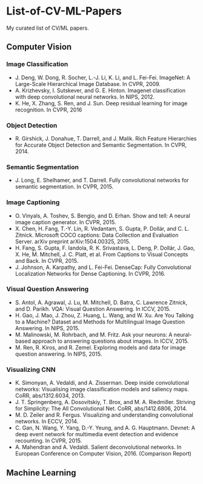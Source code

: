 # List-of-CV-ML-Papers
My curated list of CV/ML papers.

## Computer Vision
### Image Classification
- J. Deng, W. Dong, R. Socher, L.-J. Li, K. Li, and L. Fei-Fei. ImageNet: A Large-Scale Hierarchical Image Database. In CVPR, 2009.
- A. Krizhevsky, I. Sutskever, and G. E. Hinton. Imagenet classification with deep convolutional neural networks. In NIPS, 2012.
- K. He, X. Zhang, S. Ren, and J. Sun. Deep residual learning for image recognition. In CVPR, 2016

### Object Detection
- R. Girshick, J. Donahue, T. Darrell, and J. Malik. Rich Feature Hierarchies for Accurate Object Detection and Semantic Segmentation. In CVPR, 2014.

### Semantic Segmentation
- J. Long, E. Shelhamer, and T. Darrell. Fully convolutional networks for semantic segmentation. In CVPR, 2015.

### Image Captioning
- O. Vinyals, A. Toshev, S. Bengio, and D. Erhan. Show and tell: A neural image caption generator. In CVPR, 2015.
- X. Chen, H. Fang, T.-Y. Lin, R. Vedantam, S. Gupta, P. Dollár, and C. L. Zitnick. Microsoft COCO captions: Data Collection and Evaluation Server. arXiv preprint arXiv:1504.00325, 2015.
- H. Fang, S. Gupta, F. Iandola, R. K. Srivastava, L. Deng, P. Dollár, J. Gao, X. He, M. Mitchell, J. C. Platt, et al. From Captions to Visual Concepts and Back. In CVPR, 2015.
- J. Johnson, A. Karpathy, and L. Fei-Fei. DenseCap: Fully Convolutional Localization Networks for Dense Captioning. In CVPR, 2016.

### Visual Question Answering
- S. Antol, A. Agrawal, J. Lu, M. Mitchell, D. Batra, C. Lawrence Zitnick, and D. Parikh. VQA: Visual Question Answering. In ICCV, 2015.
- H. Gao, J. Mao, J. Zhou, Z. Huang, L. Wang, and W. Xu. Are You Talking to a Machine? Dataset and Methods for Multilingual Image Question Answering. In NIPS, 2015.
- M. Malinowski, M. Rohrbach, and M. Fritz. Ask your neurons: A neural-based approach to answering questions about images. In ICCV, 2015.
- M. Ren, R. Kiros, and R. Zemel. Exploring models and data for image question answering. In NIPS, 2015.

### Visualizing CNN
- K. Simonyan, A. Vedaldi, and A. Zisserman. Deep inside convolutional networks: Visualising image classification models and saliency maps. CoRR, abs/1312.6034, 2013.
- J. T. Springenberg, A. Dosovitskiy, T. Brox, and M. A. Riedmiller. Striving for Simplicity: The All Convolutional Net. CoRR, abs/1412.6806, 2014.
- M. D. Zeiler and R. Fergus. Visualizing and understanding convolutional networks. In ECCV, 2014.
- C. Gan, N. Wang, Y. Yang, D.-Y. Yeung, and A. G. Hauptmann. Devnet: A deep event network for multimedia event detection and evidence recounting. In CVPR, 2015.
- A. Mahendran and A. Vedaldi. Salient deconvolutional networks. In European Conference on Computer Vision, 2016. (Comparison Report)

## Machine Learning
